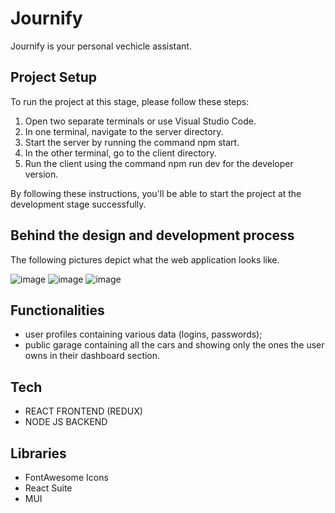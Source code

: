 # Journify
Journify is your personal vechicle assistant. 

## Project Setup

To run the project at this stage, please follow these steps:

1. Open two separate terminals or use Visual Studio Code.
2. In one terminal, navigate to the server directory.
3. Start the server by running the command npm start.
4. In the other terminal, go to the client directory.
5. Run the client using the command npm run dev for the developer version.

By following these instructions, you'll be able to start the project at the development stage successfully.

## Behind the design and development process
The following pictures depict what the web application looks like.

![image](https://github.com/jzielinski47/journify/assets/63867153/158bd62f-18ff-4867-8e7f-37e50f95f4c2)
![image](https://github.com/jzielinski47/journify/assets/63867153/d8e184f1-1389-42bf-9af0-5f72d2da273c)
![image](https://github.com/jzielinski47/journify/assets/63867153/05ce3de5-11ab-4b2e-bd14-7017e8cc3c54)

## Functionalities

- user profiles containing various data (logins, passwords); 
- public garage containing all the cars and showing only the ones the user owns in their dashboard section.

## Tech

- REACT FRONTEND (REDUX)
- NODE JS BACKEND

## Libraries

- FontAwesome Icons
- React Suite
- MUI



